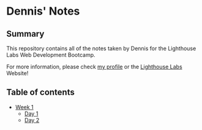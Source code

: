 # Dennis' Notes

## Summary
This repository contains all of the notes taken by Dennis for the Lighthouse Labs Web Development Bootcamp.

For more information, please check [my profile](https://github.com/denniswong0106) or the [Lighthouse Labs](https://www.lighthouselabs.ca/) Website!

## Table of contents
* [Week 1](/Week_1)
  * [Day 1](/Week_1/Day_1)
  * [Day 2](/Week_1/Day_2)